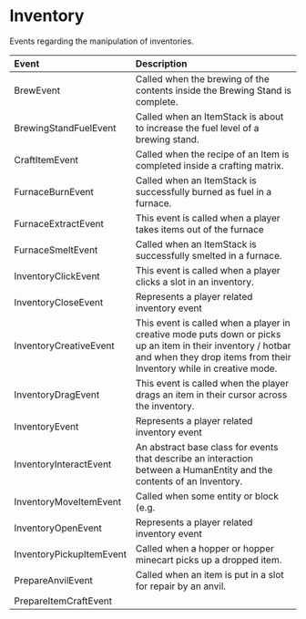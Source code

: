 # Inventory

Events regarding the manipulation of inventories.

| Event | Description |
| :--- | :--- |
| BrewEvent | Called when the brewing of the contents inside the Brewing Stand is complete. |
| BrewingStandFuelEvent | Called when an ItemStack is about to increase the fuel level of a brewing stand. |
| CraftItemEvent | Called when the recipe of an Item is completed inside a crafting matrix. |
| FurnaceBurnEvent | Called when an ItemStack is successfully burned as fuel in a furnace. |
| FurnaceExtractEvent | This event is called when a player takes items out of the furnace |
| FurnaceSmeltEvent | Called when an ItemStack is successfully smelted in a furnace. |
| InventoryClickEvent | This event is called when a player clicks a slot in an inventory. |
| InventoryCloseEvent | Represents a player related inventory event |
| InventoryCreativeEvent | This event is called when a player in creative mode puts down or picks up an item in their inventory / hotbar and when they drop items from their Inventory while in creative mode. |
| InventoryDragEvent | This event is called when the player drags an item in their cursor across the inventory. |
| InventoryEvent | Represents a player related inventory event |
| InventoryInteractEvent | An abstract base class for events that describe an interaction between a HumanEntity and the contents of an Inventory. |
| InventoryMoveItemEvent | Called when some entity or block \(e.g. |
| InventoryOpenEvent | Represents a player related inventory event |
| InventoryPickupItemEvent | Called when a hopper or hopper minecart picks up a dropped item. |
| PrepareAnvilEvent | Called when an item is put in a slot for repair by an anvil. |
| PrepareItemCraftEvent |  |

